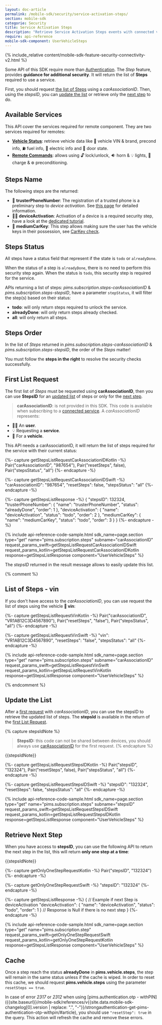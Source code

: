 ```yaml
---
layout: doc-article
permalink: /mobile-sdk/security/service-activation-steps/
section: mobile-sdk
categorie: Security
title: Service Activation Steps
description: "Retrieve Service Activation Steps events with connected vehicle mobile SDK."
require: api-reference
mobile-sdk-component: UserVehicleSteps
---
```


{% include_relative content/mobile-sdk-feature-security-connectivity-v2.html %}

Some API of this SDK require more than [Authentication]({{site.baseurl}}/mobile-sdk/security/authentication/#article). The *Step* feature, provides **guidance for additional security**. It will return the list of **Steps** required to use a service.

First, you should request [the list of Steps](#first-list-request) using a *carAssociationID*. Then, using the *stepsID*, you can [update the list](#update-the-list) or retrieve only the [next step](#retrieve-next-step) to do.

## Available Services

This API cover the services required for remote component. They are two services required for remotes:
- **[Vehicle Status]({{site.baseurl}}/mobile-sdk/sdk-features/vehicle-status/#article)**: retrieve vehicle data like 🚗 vehicle VIN & brand, precond info, ⛽️ fuel info, 🔋 electric info and 🚪 door state. 
- **[Remote Commands]({{site.baseurl}}/mobile-sdk/sdk-features/remote-commands/#article)**: allows using 🔓 lock/unlock, 🔉 horn & 💡 lights, 🔌 charge & ❄️ preconditioning.


## Steps Name

The following steps are the returned:

- 📱 **trusterPhoneNumber**: The registration of a trusted phone is a preliminary step to *device activation*. See [this page]({{site.baseurl}}/mobile-sdk/security/device-enrollment/#4%EF%B8%8F⃣-register-trusted-phone-number) for detailed information.
- 📱✅ **deviceActivation**: Activation of a device is a required security step, have a look at the [dedicated tutorial]({{site.baseurl}}/mobile-sdk/security/device-enrollment/#article).
- 🔑 **mediumCarKey**: This step allows making sure the user has the vehicle keys in their possession, see [CarKey check]({{site.baseurl}}/mobile-sdk/security/carkey/#article).


## Steps Status

All steps have a status field that represent if the state is `todo` or `alreadyDone`.

When the status of a step is `alreadyDone`, there is no need to perform this security step again. When the status is `todo`, this security step is required for the service.

APIs returning a list of steps: *pims.subscription.steps-carAssociationID* & *pims.subscription.steps-stepsID*, have a parameter `stepStatus`, it will filter the step(s) based on their status:
- **todo**: will only return steps required to unlock the service.
- **alreadyDone**: will only return steps already checked.
- **all**: will only return all steps.

## Steps Order

In the list of *Steps* returned in *pims.subscription.steps-carAssociationID* & *pims.subscription.steps-stepsID*, the order of the *Steps* matter!

You must follow the **steps in the right** to resolve the security checks successfully.

## First List Request

The first list of *Steps* must be requested using **carAssociationID**, then you can use **StepsID** for an [updated list](#update-the-list) of steps or only for the [next step](#retrieve-next-step).



> **carAssociationID**: is not provided in this SDK. This code is available when subscribing to a [connected service]({{site.baseurl}}/connected-vehicles/access-requirements/#connected-vehicles-services). A *carAssociationID* represents:
- 🦸‍♂️ An **user**.
- 💡 Requesting a **service**.
- 🚗 For a **vehicle**.


This API needs a carAssociationID, it will return the list of steps required for the service with their current status:

{%- capture getStepsListRequestCarAssociationIDKotlin -%}
  Pair("carAssociationID", "987654"),
  Pair("resetSteps", false),
  Pair("stepsStatus", "all")
{%- endcapture -%}

{%- capture getStepsListRequestCarAssociationIDSwift -%}
  "carAssociationID": "987654",
  "resetSteps": false,
  "stepsStatus": "all"
{%- endcapture -%}

{%- capture getStepsListResponse -%}
{ 
    "stepsID": 132324,
    "trusterPhoneNumber": {
        "name": "trusterPhoneNumber",
        "status": "alreadyDone",
        "order": 1
    },
    "deviceActivation": {
        "name": "deviceActivation",
        "status": "todo",
        "order": 2
    },
    "mediumCarKey": {
        "name": "mediumCarKey",
        "status": "todo",
        "order": 3
    }
  }
{%- endcapture -%}

{% include api-reference-code-sample.html
  sdk_name=page.section
  type="get"
  name="pims.subscription.steps"
  subname="carAssociationID"
  request_params_swift=getStepsListRequestCarAssociationIDSwift
  request_params_kotlin=getStepsListRequestCarAssociationIDKotlin
  response=getStepsListResponse
  component="UserVehicleSteps"
%}

The *stepsID* returned in the result message allows to easily update this list.

{% comment %}

## List of Steps - vin

If you don't have access to the *carAssociationID*, you can use request the list of steps using the vehicle **🚗 vin**:

{%- capture getStepsListRequestVinKotlin -%}
  Pair("carAssociationID", "VR1AB12C3D4567890"),
  Pair("resetSteps", "false"),
  Pair("stepsStatus", "all")
{%- endcapture -%}

{%- capture getStepsListRequestVinSwift -%}
  "vin": "VR1AB12C3D4567890",
  "resetSteps": "false",
  "stepsStatus": "all"
{%- endcapture -%}

{% include api-reference-code-sample.html
  sdk_name=page.section
  type="get"
  name="pims.subscription.steps"
  subname="carAssociationID"
  request_params_swift=getStepsListRequestVinSwift
  request_params_kotlin=getStepsListRequestVinKotlin
  response=getStepsListResponse
  component="UserVehicleSteps"
%}

{% endcomment %}

## Update the List

After a [first request](#first-list-request) with *carAssociationID*, you can use the stepsID to retrieve the updated list of steps. The **stepsId** is available in the return of the [first List Request](#first-list-request).

{% capture stepsIdNote %}
> **StepsID:** this code can not be shared between devices, you should always use [carAssociationID](#first-list-request) for the first request.
{% endcapture %}

{{stepsIdNote}}

{%- capture getStepsListRequestStepsIDKotlin -%}
  Pair("stepsID", "132324"),
  Pair("resetSteps", false),
  Pair("stepsStatus", "all")
{%- endcapture -%}

{%- capture getStepsListRequestStepsIDSwift -%}
  "stepsID": "132324",
  "resetSteps": false,
  "stepsStatus": "all"
{%- endcapture -%}

{% include api-reference-code-sample.html
  sdk_name=page.section
  type="get"
  name="pims.subscription.steps"
  subname="stepsID"
  request_params_swift=getStepsListRequestStepsIDSwift
  request_params_kotlin=getStepsListRequestStepsIDKotlin
  response=getStepsListResponse
  component="UserVehicleSteps"
%}


## Retrieve Next Step

When you have access to **stepsID**, you can use the following API to return the next step in the list, this will return **only one step at a time**:

{{stepsIdNote}}

{%- capture getOnlyOneStepRequestKotlin -%}
  Pair("stepsID", "132324")
{%- endcapture -%}

{%- capture getOnlyOneStepRequestSwift -%}
  "stepsID": "132324"
{%- endcapture -%}

{%- capture getStepsListResponse -%}
{ 
    // Example if next Step is deviceActivation
    "deviceActivation": {
      "name": "deviceActivation",
        "status": "todo",
        "order": 1
    }
    // Response is Null if there is no next step
  }
{%- endcapture -%}

{% include api-reference-code-sample.html
  sdk_name=page.section
  type="get"
  name="pims.subscription.step"
  request_params_swift=getOnlyOneStepRequestSwift
  request_params_kotlin=getOnlyOneStepRequestKotlin
  response=getStepsListResponse
  component="UserVehicleSteps"
%}

## Cache 

Once a step reach the status **alreadyDone** in **pims.vehicle.steps**, the step will remain in the same status unless if the cache is wiped. In order to reset this cache, we should request **pims.vehicle.steps** using the parameter `resetSteps == true`.

In case of error *2317* or *2312* when using [pims.authentication.otp - withPIN]({{site.baseurl}}/mobile-sdk/references/v{{site.data.mobile-sdk-changelog[0].version | replace: ".", "-"}}/strongauthentication-get-pims-authentication-otp-withpin/#article), you should use `"resetStep": true` in the query. This action will refresh the cache and remove these errors.
